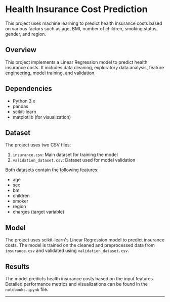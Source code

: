 # Health Insurance Cost Prediction

This project uses machine learning to predict health insurance costs based on various factors such as age, BMI, number of children, smoking status, gender, and region.

## Overview

This project implements a Linear Regression model to predict health insurance costs. It includes data cleaning, exploratory data analysis, feature engineering, model training, and validation.

## Dependencies

- Python 3.x
- pandas
- scikit-learn
- matplotlib (for visualization)


## Dataset

The project uses two CSV files:
1. `insurance.csv`: Main dataset for training the model
2. `validation_dataset.csv`: Dataset used for model validation

Both datasets contain the following features:
- age
- sex
- bmi
- children
- smoker
- region
- charges (target variable)



## Model

The project uses scikit-learn's Linear Regression model to predict insurance costs. The model is trained on the cleaned and preprocessed data from `insurance.csv` and validated using `validation_dataset.csv`.

## Results

The model predicts health insurance costs based on the input features. Detailed performance metrics and visualizations can be found in the `notebooks.ipynb` file.

---
